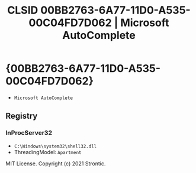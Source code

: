 ﻿---
title: "CLSID 00BB2763-6A77-11D0-A535-00C04FD7D062 | Microsoft AutoComplete"
excerpt: What is COM-Object CLSID 00BB2763-6A77-11D0-A535-00C04FD7D062?
---

# {00BB2763-6A77-11D0-A535-00C04FD7D062}

* `Microsoft AutoComplete`

## Registry


### InProcServer32

* `C:\Windows\system32\shell32.dll`
* ThreadingModel: `Apartment`

MIT License. Copyright (c) 2021 Strontic.



